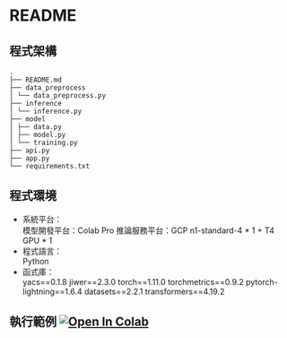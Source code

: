 # README
## 程式架構
    .
    ├── README.md
    ├── data_preprocess
    │ └── data_preprocess.py
    ├── inference
    │ └── inference.py
    ├── model
    │ ├── data.py
    │ ├── model.py
    │ └── training.py
    ├── api.py
    ├── app.py
    └── requirements.txt

## 程式環境
* 系統平台：  
  模型開發平台：Colab Pro
  推論服務平台：GCP n1-standard-4 * 1 + T4 GPU * 1
* 程式語言：  
  Python
* 函式庫：  
  yacs==0.1.8
  jiwer==2.3.0
  torch==1.11.0
  torchmetrics==0.9.2
  pytorch-lightning==1.6.4
  datasets==2.2.1
  transformers==4.19.2

## 執行範例 <a href="https://colab.research.google.com/github/hsiehpinghan/esun_ai_2022_summer_demo/blob/master/model-spec/demo.ipynb"><img data-canonical-src="https://colab.research.google.com/assets/colab-badge.svg" alt="Open In Colab" src="https://camo.githubusercontent.com/84f0493939e0c4de4e6dbe113251b4bfb5353e57134ffd9fcab6b8714514d4d1/68747470733a2f2f636f6c61622e72657365617263682e676f6f676c652e636f6d2f6173736574732f636f6c61622d62616467652e737667"></a>